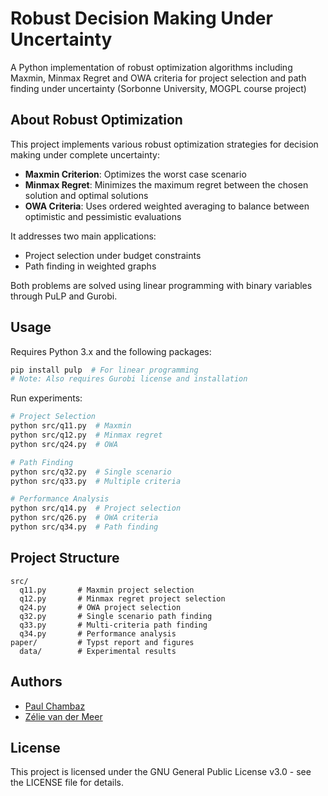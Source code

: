 # Robust Decision Making Under Uncertainty

A Python implementation of robust optimization algorithms including Maxmin, Minmax Regret and OWA criteria for project selection and path finding under uncertainty (Sorbonne University, MOGPL course project)

## About Robust Optimization

This project implements various robust optimization strategies for decision making under complete uncertainty:

- **Maxmin Criterion**: Optimizes the worst case scenario
- **Minmax Regret**: Minimizes the maximum regret between the chosen solution and optimal solutions
- **OWA Criteria**: Uses ordered weighted averaging to balance between optimistic and pessimistic evaluations

It addresses two main applications:

- Project selection under budget constraints
- Path finding in weighted graphs

Both problems are solved using linear programming with binary variables through PuLP and Gurobi.

## Usage

Requires Python 3.x and the following packages:

```sh
pip install pulp  # For linear programming
# Note: Also requires Gurobi license and installation
```

Run experiments:

```sh
# Project Selection
python src/q11.py  # Maxmin
python src/q12.py  # Minmax regret
python src/q24.py  # OWA

# Path Finding
python src/q32.py  # Single scenario
python src/q33.py  # Multiple criteria

# Performance Analysis
python src/q14.py  # Project selection
python src/q26.py  # OWA criteria
python src/q34.py  # Path finding
```

## Project Structure

```
src/
  q11.py       # Maxmin project selection
  q12.py       # Minmax regret project selection
  q24.py       # OWA project selection
  q32.py       # Single scenario path finding
  q33.py       # Multi-criteria path finding
  q34.py       # Performance analysis
paper/         # Typst report and figures
  data/        # Experimental results
```

## Authors

- [Paul Chambaz](https://www.linkedin.com/in/paul-chambaz-17235a158/)
- [Zélie van der Meer](https://www.linkedin.com/in/z%C3%A9lie-van-der-meer-695ab3293/)

## License

This project is licensed under the GNU General Public License v3.0 - see the LICENSE file for details.
